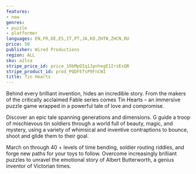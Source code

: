```yaml
---
features:
- new
genres:
- puzzle
- platformer
languages: EN,FR,DE,ES,IT,PT,JA,KO,ZHTW,ZHCN,RU
price: 50
publisher: Wired Productions
region: ALL
sku: a2lsa
stripe_price_id: price_1ObMpOIq1JpnhegE1IrzEsQR
stripe_product_id: prod_PQDFEfsP9FnCWI
title: Tin Hearts
---
```


Behind every brilliant invention, hides an incredible story. From the makers of the critically acclaimed Fable series comes Tin Hearts – an immersive puzzle game wrapped in a powerful tale of love and compromise.

Discover an epic tale spanning generations and dimensions. G guide a troop of mischievous tin soldiers through a world full of beauty, magic, and mystery, using a variety of whimsical and inventive contraptions to bounce, shoot and glide them to their goal.

March on through 40 + levels of time bending, soldier routing riddles, and forge new paths for your toys to follow. Overcome increasingly brilliant puzzles to unravel the emotional story of Albert Butterworth, a genius inventor of Victorian times.